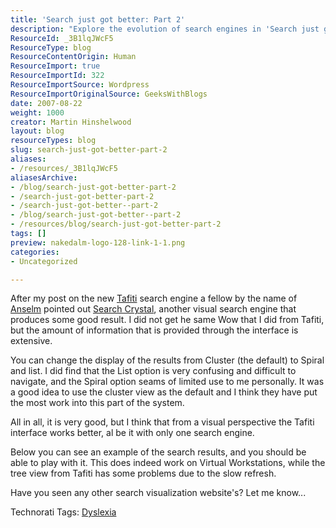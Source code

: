 ```yaml
---
title: 'Search just got better: Part 2'
description: "Explore the evolution of search engines in 'Search just got better: Part 2.' Discover insights on Tafiti and Search Crystal's unique visual interfaces."
ResourceId: _3B1lqJWcF5
ResourceType: blog
ResourceContentOrigin: Human
ResourceImport: true
ResourceImportId: 322
ResourceImportSource: Wordpress
ResourceImportOriginalSource: GeeksWithBlogs
date: 2007-08-22
weight: 1000
creator: Martin Hinshelwood
layout: blog
resourceTypes: blog
slug: search-just-got-better-part-2
aliases:
- /resources/_3B1lqJWcF5
aliasesArchive:
- /blog/search-just-got-better-part-2
- /search-just-got-better-part-2
- /search-just-got-better--part-2
- /blog/search-just-got-better--part-2
- /resources/blog/search-just-got-better-part-2
tags: []
preview: nakedalm-logo-128-link-1-1.png
categories:
- Uncategorized

---
```

After my post on the new [Tafiti](http://www.tafiti.com/) search engine a fellow by the name of [Anselm](http://www.searchcrystal.com/) pointed out [Search Crystal](http://www.searchcrystal.com "http://www.searchcrystal.com"), another visual search engine that produces some good result. I did not get he same Wow that I did from Tafiti, but the amount of information that is provided through the interface is extensive.

You can change the display of the results from Cluster (the default) to Spiral and list. I did find that the List option is very confusing and difficult to navigate, and the Spiral option seams of limited use to me personally. It was a good idea to use the cluster view as the default and I think they have put the most work into this part of the system.

All in all, it is very good, but I think that from a visual perspective the Tafiti interface works better, al be it with only one search engine.

Below you can see an example of the search results, and you should be able to play with it. This does indeed work on Virtual Workstations, while the tree view from Tafiti has some problems due to the slow refresh.

Have you seen any other search visualization website's? Let me know...

Technorati Tags: [Dyslexia](http://technorati.com/tags/Dyslexia)
